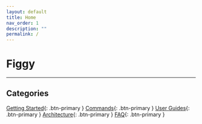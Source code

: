 ```yaml
---
layout: default
title: Home
nav_order: 1
description: ""
permalink: /
---
```


# Figgy

---

## Categories

[Getting Started](/docs/getting-started/){: .btn-primary }
[Commands](/docs/commands/){: .btn-primary }
[User Guides](/docs/user-guides/){: .btn-primary }
[Architecture](/docs/architecture/){: .btn-primary }
[FAQ](/docs/faq/){: .btn-primary }


